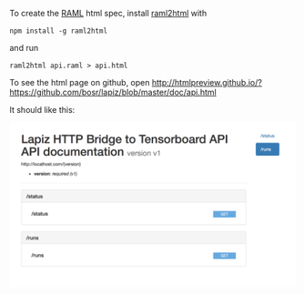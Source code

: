 To create the [RAML](https://raml.org) html spec, install [raml2html](https://github.com/raml2html/raml2html) with

    npm install -g raml2html

and run

    raml2html api.raml > api.html

To see the html page on github, open <http://htmlpreview.github.io/?https://github.com/bosr/lapiz/blob/master/doc/api.html>

It should like this:

![raml api preview](preview.png)
